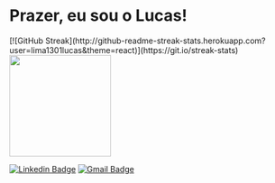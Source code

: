 <div> 
 <h1>Prazer, eu sou o Lucas!
</div>

 
 
<div>
  <!<a href="https://github.com/lima1301lucas">
 [![GitHub Streak](http://github-readme-streak-stats.herokuapp.com?user=lima1301lucas&theme=react)](https://git.io/streak-stats)
  <img height="180em" src="https://github-readme-stats.vercel.app/api/top-langs/?username=lima1301lucas&layout=compact&langs_count=7&theme=react"/>
   
[![Linkedin Badge](https://img.shields.io/badge/-Lucas%20Lima-3733dd?style=flat-square&logo=Linkedin&logoColor=white&link=https://www.linkedin.com/in/lucas-lima-1301/)](https://www.linkedin.com/in/lucas-lima-1301/) [![Gmail Badge](https://img.shields.io/badge/-lima1301lucas@gmail.com-3733dd?style=flat-square&logo=Gmail&logoColor=white&link=mailto:lima1301lucas@gmail.com)](mailto:lima1301lucas@gmail.com)
</div>

